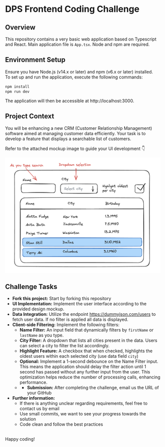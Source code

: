 # DPS Frontend Coding Challenge

## Overview

This repository contains a very basic web application based on Typescript and React. Main application file is `App.tsx`. Node and npm are required.

## Environment Setup

Ensure you have Node.js (v14.x or later) and npm (v6.x or later) installed.  
To set up and run the application, execute the following commands:

```
npm install
npm run dev
```

The application will then be accessible at http://localhost:3000.

## Project Context

You will be enhancing a new CRM (Customer Relationship Management) software aimed at managing customer data efficiently. Your task is to develop a feature that displays a searchable list of customers.

Refer to the attached mockup image to guide your UI development 👇

![Mockup](images/mockup.png)

## Challenge Tasks

-   **Fork this project:** Start by forking this repository
-   **UI Implementation:** Implement the user interface according to the provided design mockup.
-   **Data Integration:** Utilize the endpoint https://dummyjson.com/users to fetch user data. If no filter is applied all data is displayed.
-   **Client-side Filtering:** Implement the following filters:
    -   **Name Filter:** An input field that dynamically filters by `firstName` or `lastName` as you type.
    -   **City Filter:** A dropdown that lists all cities present in the data. Users can select a city to filter the list accordingly.
    -   **Highlight Feature:** A checkbox that when checked, highlights the oldest users within each selected city (use data field `city`)
    -   **Optional:** Implement a 1-second debounce on the Name Filter input. This means the application should delay the filter action until 1 second has passed without any further input from the user. This optimization helps reduce the number of processing calls, enhancing performance.
    -   -   **Submission:** After completing the challenge, email us the URL of your GitHub
-   **Further information:**
    -   If there is anything unclear regarding requirements, feel free to contact us by email
    -   Use small commits, we want to see your progress towards the solution
    -   Code clean and follow the best practices

\
Happy coding!
